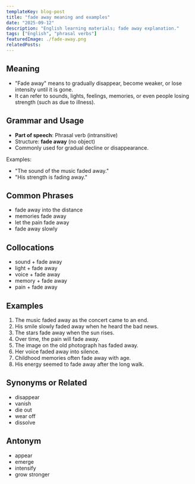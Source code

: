 ```yaml
---
templateKey: blog-post
title: "fade away meaning and examples"
date: "2025-09-12"
description: "English learning materials; fade away explanation."
tags: ["English", "phrasal verbs"]
featuredImage: ./fade-away.png
relatedPosts:
---
```


## Meaning

- "Fade away" means to gradually disappear, become weaker, or lose intensity until it is gone.
- It can refer to sounds, lights, feelings, memories, or even people losing strength (such as due to illness).

## Grammar and Usage

- **Part of speech**: Phrasal verb (intransitive)
- Structure: **fade away** (no object)
- Commonly used for gradual decline or disappearance.

Examples:

- "The sound of the music faded away."
- "His strength is fading away."

## Common Phrases

- fade away into the distance
- memories fade away
- let the pain fade away
- fade away slowly

## Collocations

- sound + fade away
- light + fade away
- voice + fade away
- memory + fade away
- pain + fade away

## Examples

1. The music faded away as the concert came to an end.
2. His smile slowly faded away when he heard the bad news.
3. The stars fade away when the sun rises.
4. Over time, the pain will fade away.
5. The image on the old photograph has faded away.
6. Her voice faded away into silence.
7. Childhood memories often fade away with age.
8. His energy seemed to fade away after the long walk.

## Synonyms or Related

- disappear
- vanish
- die out
- wear off
- dissolve

## Antonym

- appear
- emerge
- intensify
- grow stronger
